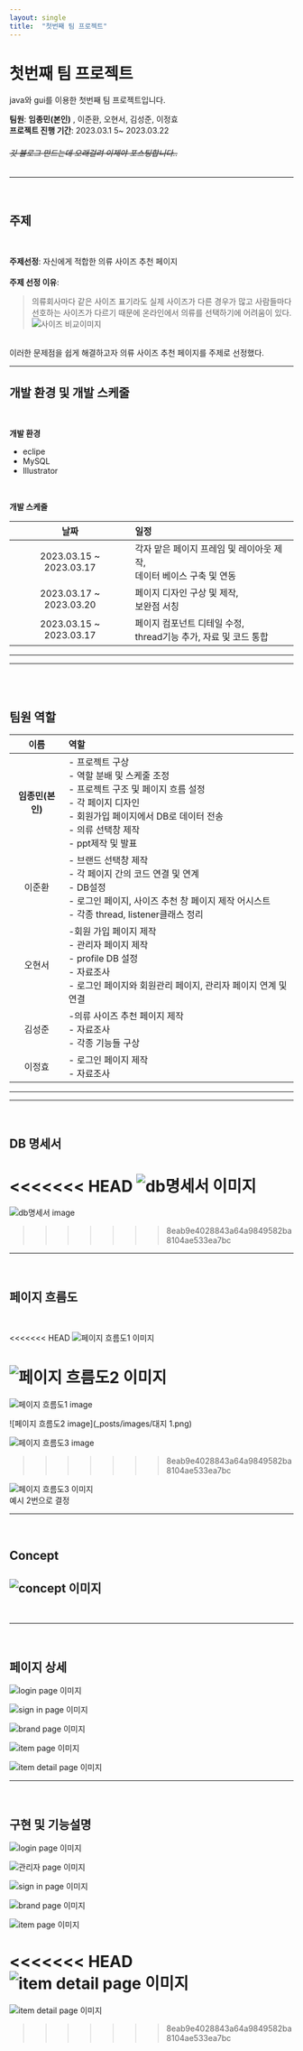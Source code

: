 ```yaml
---
layout: single
title:  "첫번째 팀 프로젝트"
---
```



# 첫번째 팀 프로젝트
java와 gui를 이용한 첫번째 팀 프로젝트입니다.<br>

**팀원**: **임종민(본인)** , 이준환, 오현서, 김성준, 이정효<br>
**프로젝트 진행 기간**: 2023.03.1 5~ 2023.03.22<br>

###### ~~깃 블로그 만드는데 오래걸려 이제야 포스팅합니다..~~ 



---
<br>

## 주제
<br>

**주제선정**: 자신에게 적합한 의류 사이즈 추천 페이지<br><br>
**주제 선정 이유**: 
>의류회사마다 같은 사이즈 표기라도 실제 사이즈가 다른 경우가 많고
사람들마다 선호하는 사이즈가 다르기 때문에 온라인에서 의류를 
선택하기에 어려움이 있다.<br>
![사이즈 비교이미지](images/sizecompareEx.png)
<br>
이러한 문제점을 쉽게 해결하고자
의류 사이즈 추천 페이지를 주제로 선정했다.

---
## 개발 환경 및 개발 스케줄
<br>

**개발 환경**
  * eclipe
  * MySQL
  * Illustrator

  <br>

**개발 스케줄**
<br>

|날짜|일정|
|:--:|:--|
|2023.03.15 ~ 2023.03.17|각자 맡은 페이지 프레임 및 레이아웃 제작,<br> 데이터 베이스 구축 및 연동|
|2023.03.17 ~ 2023.03.20|페이지 디자인 구상 및 제작,<br> 보완점 서칭|
|2023.03.15 ~ 2023.03.17|페이지 컴포넌트 디테일 수정,<br> thread기능 추가, 자료 및 코드 통합|

---
---
<br>
<br>

## 팀원 역할

|이름|역할|
|:--:|:--|
|**임종민(본인)**| - 프로젝트 구상<br> - 역할 분배 및 스케줄 조정<br> - 프로젝트 구조 및 페이지 흐름 설정<br>- 각 페이지 디자인<br> - 회원가입 페이지에서 DB로 데이터 전송<br> - 의류 선택창 제작<br> - ppt제작 및 발표|
|이준환|- 브랜드 선택창 제작<br> - 각 페이지 간의 코드 연결 및 연계<br> - DB설정 <br>- 로그인 페이지, 사이즈 추천 창 페이지 제작 어시스트<br> - 각종 thread, listener클래스 정리|
|오현서|-회원 가입 페이지 제작<br> - 관리자 페이지 제작<br> - profile DB 설정 <br> - 자료조사 <br> - 로그인 페이지와 회원관리 페이지, 관리자 페이지 연계 및 연결|
|김성준|-의류 사이즈 추천 페이지 제작<br> - 자료조사<br>- 각종 기능들 구상|
|이정효| - 로그인 페이지 제작<br> - 자료조사|

---
---
<br>

## DB 명세서

<<<<<<< HEAD
![db명세서 이미지](images/product2.png)
=======
![db명세서 image](images/product2.png)

>>>>>>> 8eab9e4028843a64a9849582ba8104ae533ea7bc
---
<br>

## 페이지 흐름도
<br>

<<<<<<< HEAD
![페이지 흐름도1 이미지](images/%EB%8C%80%EC%A7%80%201.png)
<br>

![페이지 흐름도2 이미지](images/%EB%8C%80%EC%A7%80%202.png)<br>
=======
![페이지 흐름도1 image](https://github.com/Molban2J/molban2j.github.io/blob/6d9e5f726d74ad7ca768da806f27950e2d023b92/_posts/images/%EB%8C%80%EC%A7%80%201.png) <br>

![페이지 흐름도2 image](_posts/images/대지 1.png) <br>

![페이지 흐름도3 image]([C:\Users\user\gitblog\molban2j.github.io\_posts\images\product2.png](https://github.com/Molban2J/molban2j.github.io/blob/master/_posts/images/%EB%8C%80%EC%A7%80%203.png))
>>>>>>> 8eab9e4028843a64a9849582ba8104ae533ea7bc

![페이지 흐름도3 이미지](images/%EB%8C%80%EC%A7%80%203.png)
<br>
예시 2번으로 결정

---
<br>

## Concept

![concept 이미지](images/%EB%8C%80%EC%A7%80%204.png)
---

<br>

---
<br>

## 페이지 상세
![login page 이미지](images/%EB%8C%80%EC%A7%80%205.png)
<br>

![sign in page 이미지](images/%EB%8C%80%EC%A7%80%206.png)
<br>

![brand page 이미지](images/%EB%8C%80%EC%A7%80%207.png)
<br>

![item page 이미지](images/%EB%8C%80%EC%A7%80%208.png)
<br>

![item detail page 이미지](images/%EB%8C%80%EC%A7%80%209.png)
<br>

---
<br>

## 구현 및 기능설명

![login page 이미지](images/%EB%8C%80%EC%A7%80%2010.png)<br>

![관리자 page 이미지](images/%EB%8C%80%EC%A7%80%2018.png)<br>

![sign in page 이미지](images/%EB%8C%80%EC%A7%80%2011.png)<br>

![brand page 이미지](images/%EB%8C%80%EC%A7%80%2012.png)<br>

![item page 이미지](images/%EB%8C%80%EC%A7%80%2017.png)<br>

<<<<<<< HEAD
![item detail page 이미지](images/%EB%8C%80%EC%A7%80%2019.png)<br>
=======
![item detail page 이미지](C:\Users\user\gitblog\molban2j.github.io\_posts\images\product2.png)<br>
>>>>>>> 8eab9e4028843a64a9849582ba8104ae533ea7bc
